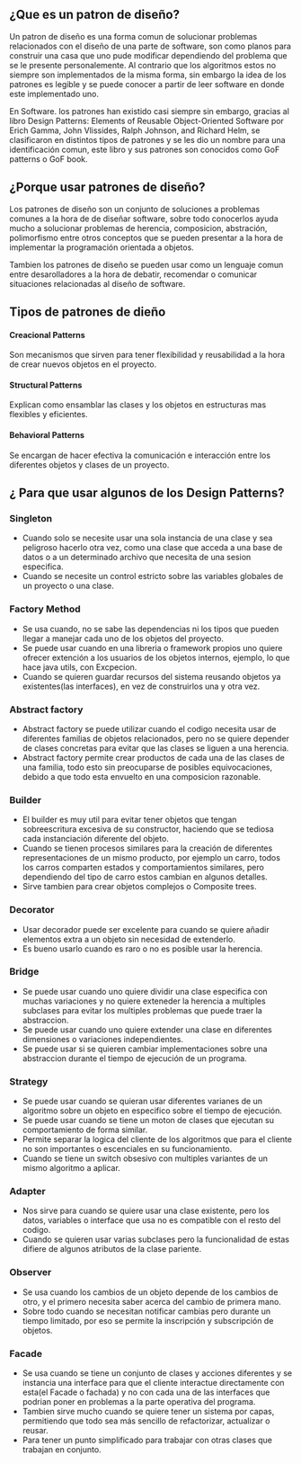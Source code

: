 ## ¿Que es un patron de diseño?
Un patron de diseño es una forma comun de solucionar problemas relacionados con el diseño de una parte de software,  son como planos para construir una casa que uno pude modificar dependiendo del problema que se le presente personalemente. Al contrario que los algoritmos estos no siempre son implementados de la misma forma, sin embargo la idea de los patrones es legible y se puede conocer a partir de leer software en donde este implementado uno.

En Software. los patrones han existido casi siempre sin embargo, gracias al libro Design Patterns: Elements of Reusable Object-Oriented Software por Erich Gamma, John Vlissides, Ralph Johnson, and Richard Helm, se clasificaron en distintos tipos de patrones y se les dio un nombre para una identificación comun, este libro y sus patrones son conocidos como GoF patterns o GoF book.

## ¿Porque usar patrones de diseño?

Los patrones de diseño son un conjunto de soluciones a problemas comunes a la hora de de diseñar software, sobre todo conocerlos ayuda mucho a solucionar problemas de herencia, composicion, abstración, polimorfismo entre otros conceptos que se pueden presentar a la hora de implementar la programación orientada a objetos.

Tambien los patrones de diseño se pueden usar como un lenguaje comun entre desarolladores a la hora de debatir, recomendar o comunicar situaciones relacionadas al diseño de software.

## Tipos de patrones de dieño

#### Creacional Patterns
Son mecanismos que sirven para tener flexibilidad y reusabilidad a la hora de crear nuevos objetos en el proyecto.

#### Structural Patterns
Explican como ensamblar las clases y los objetos en estructuras mas flexibles y eficientes.

#### Behavioral Patterns
Se encargan de hacer efectiva la comunicación e interacción entre los diferentes objetos y clases de un proyecto.

## ¿ Para que usar algunos de los Design Patterns?

### Singleton

- Cuando solo se necesite usar una sola instancia de una clase y sea peligroso hacerlo otra vez, como una clase que acceda a una base de datos o a un determinado archivo que necesita de una sesion especifica.
- Cuando se necesite un control estricto sobre las variables globales de un proyecto o una clase.

### Factory Method

- Se usa cuando, no se sabe las dependencias ni los tipos que pueden llegar a manejar cada uno de los objetos del proyecto.
- Se puede usar cuando en una libreria o framework propios uno quiere ofrecer extención a los usuarios de los objetos internos, ejemplo,  lo que hace java utils, con Excpecion.
- Cuando se quieren guardar recursos del sistema reusando objetos ya existentes(las interfaces), en vez de construirlos una y otra vez.

### Abstract factory

- Abstract factory se puede utilizar cuando el codigo necesita usar de diferentes familias de objetos relacionados, pero no se quiere depender de clases concretas para evitar que las clases se liguen a una herencia.
- Abstract factory permite crear productos de cada una de las clases de una familia, todo esto sin preocuparse de posibles equivocaciones, debido a que todo esta envuelto en una composicion razonable.

### Builder

- El builder es muy util para evitar tener objetos que tengan sobreescritura excesiva de su constructor, haciendo que se tediosa cada instanciación diferente del objeto.
- Cuando se tienen procesos similares para la creación de diferentes representaciones de un mismo producto, por ejemplo un carro,  todos los carros comparten estados y comportamientos similares, pero dependiendo del tipo de carro estos cambian en algunos detalles.
- Sirve tambien para crear objetos complejos o Composite trees.

### Decorator

- Usar decorador puede ser excelente para cuando se quiere añadir elementos extra a un objeto sin necesidad de extenderlo.
- Es bueno usarlo cuando es raro o no es posible usar la herencia.

### Bridge 

- Se puede usar cuando uno quiere dividir una clase especifica con muchas variaciones y no quiere exteneder la herencia a multiples subclases para evitar los multiples problemas que puede traer la abstraccion.
- Se puede usar cuando uno quiere extender una clase en diferentes dimensiones o variaciones independientes.
- Se puede usar si se quieren cambiar implementaciones sobre una abstraccion durante el tiempo de ejecución de un programa.

### Strategy

- Se puede usar cuando se quieran usar diferentes varianes de un algoritmo sobre un objeto en especifico sobre el tiempo de ejecución.
- Se puede usar cuando se tiene un moton de clases que ejecutan su comportamiento de forma similar.
- Permite separar la logica del cliente de los algoritmos que para el cliente no son importantes o escenciales en su funcionamiento.
- Cuando se tiene un switch obsesivo con multiples variantes de un mismo algoritmo a aplicar.

### Adapter

- Nos sirve para cuando se quiere usar una clase existente, pero los datos, variables o interface que usa no es compatible con el resto del codigo.
- Cuando se quieren usar varias subclases pero la funcionalidad de estas difiere de algunos atributos de la clase pariente.

### Observer

- Se usa cuando los cambios de un objeto depende de los cambios de otro, y el primero necesita saber acerca del cambio de primera mano.
- Sobre todo cuando se necesitan notificar cambias pero durante un tiempo limitado, por eso se permite la inscripción y subscripción de objetos.

### Facade 
- Se usa cuando se tiene un conjunto de clases y acciones diferentes y se instancia una interface para que el cliente interactue directamente con esta(el Facade o  fachada) y no con cada una de las interfaces que podrian poner en problemas a la parte operativa del programa.
- Tambien sirve mucho cuando se quiere tener un sistema por capas, permitiendo que todo sea más sencillo de refactorizar, actualizar o reusar.
- Para tener un punto simplificado para trabajar con otras clases que trabajan en conjunto.

